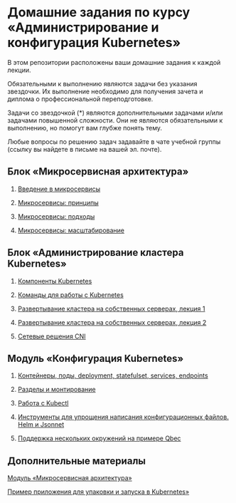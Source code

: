 # Домашние задания по курсу «Администрирование и конфигурация Kubernetes»

В этом репозитории расположены ваши домашние задания к каждой лекции. 

Обязательными к выполнению являются задачи без указания звездочки. Их выполнение необходимо для получения зачета и диплома о профессиональной переподготовке.

Задачи со звездочкой (*) являются дополнительными задачами и/или задачами повышенной сложности. Они не являются обязательными к выполнению, но помогут вам глубже понять тему.

Любые вопросы по решению задач задавайте в чате учебной группы (ссылку вы найдете в письме на вашей эл. почте).

## Блок «Микросервисная архитектура»

1. [Введение в микросервисы](https://github.com/netology-code/devkub-homeworks/blob/main/11-microservices-01-intro.md)

2. [Микросервисы: принципы](https://github.com/netology-code/devkub-homeworks/blob/main/11-microservices-02-principles.md)

3. [Микросервисы: подходы](https://github.com/netology-code/devkub-homeworks/blob/main/11-microservices-03-approaches.md)

4. [Микросервисы: масштабирование](https://github.com/netology-code/devkub-homeworks/blob/main/11-microservices-04-scaling.md)


## Блок «Администрирование кластера Kubernetes»

1. [Компоненты Kubernetes](https://github.com/netology-code/devkub-homeworks/blob/main/12-kubernetes-01-intro.md)

2. [Команды для работы с Kubernetes](https://github.com/netology-code/devkub-homeworks/blob/main/12-kubernetes-02-commands.md)

3. [Развертывание кластера на собственных серверах, лекция 1](https://github.com/netology-code/devkub-homeworks/blob/main/12-kubernetes-03-install-part-1.md)

4. [Развертывание кластера на собственных серверах, лекция 2](https://github.com/netology-code/devkub-homeworks/blob/main/12-kubernetes-04-install-part-2.md)

5. [Сетевые решения CNI](https://github.com/netology-code/devkub-homeworks/blob/main/12-kubernetes-05-cni.md)


## Модуль «Конфигурация Kubernetes»	

1. [Контейнеры, поды, deployment, statefulset, services, endpoints](https://github.com/netology-code/devkub-homeworks/blob/main/13-kubernetes-config-01-objects.md)

2. [Разделы и монтирование](https://github.com/netology-code/devkub-homeworks/blob/main/13-kubernetes-config-02-mounts.md)

3. [Работа c Kubectl](https://github.com/netology-code/devkub-homeworks/blob/main/13-kubernetes-config-03-kubectl.md)

4. [Инструменты для упрощения написания конфигурационных файлов. Helm и Jsonnet](https://github.com/netology-code/devkub-homeworks/blob/main/13-kubernetes-config-04-helm.md)

5. [Поддержка нескольких окружений на примере Qbec](https://github.com/netology-code/devkub-homeworks/blob/main/13-kubernetes-config-05-qbec.md)


## Дополнительные материалы

[Модуль «Микросервисная архитектура»](https://github.com/netology-code/devkub-homeworks/tree/main/11-microservices-02-principles)

[Пример приложения для упаковки и запуска в Kubernetes»](https://github.com/netology-code/devkub-homeworks/tree/main/13-kubernetes-config)
